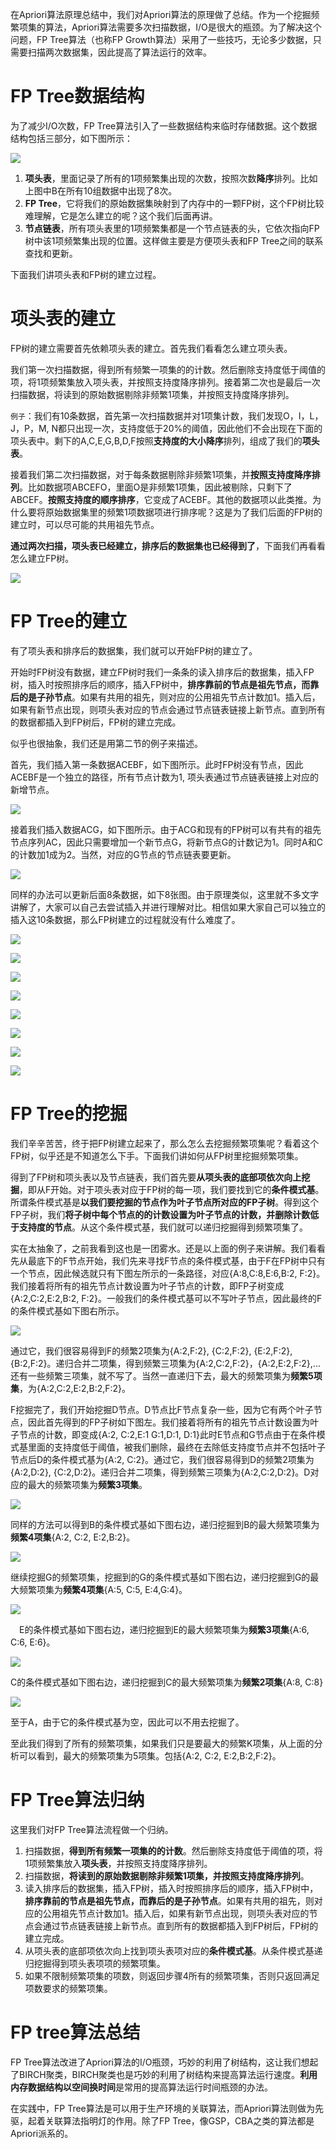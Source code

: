 在Apriori算法原理总结中，我们对Apriori算法的原理做了总结。作为一个挖掘频繁项集的算法，Apriori算法需要多次扫描数据，I/O是很大的瓶颈。为了解决这个问题，FP Tree算法（也称FP Growth算法）采用了一些技巧，无论多少数据，只需要扫描两次数据集，因此提高了算法运行的效率。

# FP Tree数据结构

为了减少I/O次数，FP Tree算法引入了一些数据结构来临时存储数据。这个数据结构包括三部分，如下图所示：

![](https://gitee.com/liuhuihe/Ehe/raw/master/images/FP_Tree-20201215-223659-845557.png)

1. **项头表**，里面记录了所有的1项频繁集出现的次数，按照次数**降序**排列。比如上图中B在所有10组数据中出现了8次。
2. **FP Tree**，它将我们的原始数据集映射到了内存中的一颗FP树，这个FP树比较难理解，它是怎么建立的呢？这个我们后面再讲。
3. **节点链表**，所有项头表里的1项频繁集都是一个节点链表的头，它依次指向FP树中该1项频繁集出现的位置。这样做主要是方便项头表和FP Tree之间的联系查找和更新。

下面我们讲项头表和FP树的建立过程。



# 项头表的建立

FP树的建立需要首先依赖项头表的建立。首先我们看看怎么建立项头表。

我们第一次扫描数据，得到所有频繁一项集的的计数。然后删除支持度低于阈值的项，将1项频繁集放入项头表，并按照支持度降序排列。接着第二次也是最后一次扫描数据，将读到的原始数据剔除非频繁1项集，并按照支持度降序排列。

`例子`：我们有10条数据，首先第一次扫描数据并对1项集计数，我们发现O，I，L，J，P，M, N都只出现一次，支持度低于20%的阈值，因此他们不会出现在下面的项头表中。剩下的A,C,E,G,B,D,F按照**支持度的大小降序**排列，组成了我们的**项头表**。

接着我们第二次扫描数据，对于每条数据剔除非频繁1项集，并**按照支持度降序排列**。比如数据项ABCEFO，里面O是非频繁1项集，因此被剔除，只剩下了ABCEF。**按照支持度的顺序排序**，它变成了ACEBF。其他的数据项以此类推。为什么要将原始数据集里的频繁1项数据项进行排序呢？这是为了我们后面的FP树的建立时，可以尽可能的共用祖先节点。

**通过两次扫描，项头表已经建立，排序后的数据集也已经得到了**，下面我们再看看怎么建立FP树。

![](https://gitee.com/liuhuihe/Ehe/raw/master/images/FP_Tree-20201215-223659-859647.png)

# FP Tree的建立

有了项头表和排序后的数据集，我们就可以开始FP树的建立了。

开始时FP树没有数据，建立FP树时我们一条条的读入排序后的数据集，插入FP树，插入时按照排序后的顺序，插入FP树中，**排序靠前的节点是祖先节点，而靠后的是子孙节点**。如果有共用的祖先，则对应的公用祖先节点计数加1。插入后，如果有新节点出现，则项头表对应的节点会通过节点链表链接上新节点。直到所有的数据都插入到FP树后，FP树的建立完成。

似乎也很抽象，我们还是用第二节的例子来描述。

首先，我们插入第一条数据ACEBF，如下图所示。此时FP树没有节点，因此ACEBF是一个独立的路径，所有节点计数为1, 项头表通过节点链表链接上对应的新增节点。

![](https://gitee.com/liuhuihe/Ehe/raw/master/images/FP_Tree-20201215-223659-875612.png)

接着我们插入数据ACG，如下图所示。由于ACG和现有的FP树可以有共有的祖先节点序列AC，因此只需要增加一个新节点G，将新节点G的计数记为1。同时A和C的计数加1成为2。当然，对应的G节点的节点链表要更新。

![](https://gitee.com/liuhuihe/Ehe/raw/master/images/FP_Tree-20201215-223659-888592.png)

同样的办法可以更新后面8条数据，如下8张图。由于原理类似，这里就不多文字讲解了，大家可以自己去尝试插入并进行理解对比。相信如果大家自己可以独立的插入这10条数据，那么FP树建立的过程就没有什么难度了。

![](https://gitee.com/liuhuihe/Ehe/raw/master/images/FP_Tree-20201215-223659-898570.png)

![](https://gitee.com/liuhuihe/Ehe/raw/master/images/FP_Tree-20201215-223659-905550.png)

![](https://gitee.com/liuhuihe/Ehe/raw/master/images/FP_Tree-20201215-223659-921526.png)

![](https://gitee.com/liuhuihe/Ehe/raw/master/images/FP_Tree-20201215-223659-935492.png)

![](https://gitee.com/liuhuihe/Ehe/raw/master/images/FP_Tree-20201215-223659-951460.png)

![](https://gitee.com/liuhuihe/Ehe/raw/master/images/FP_Tree-20201215-223659-960530.png)

![](https://gitee.com/liuhuihe/Ehe/raw/master/images/FP_Tree-20201215-223659-969512.png)

![](https://gitee.com/liuhuihe/Ehe/raw/master/images/FP_Tree-20201215-223659-980490.png)

# FP Tree的挖掘

我们辛辛苦苦，终于把FP树建立起来了，那么怎么去挖掘频繁项集呢？看着这个FP树，似乎还是不知道怎么下手。下面我们讲如何从FP树里挖掘频繁项集。

得到了FP树和项头表以及节点链表，我们首先要**从项头表的底部项依次向上挖掘**，即从F开始。对于项头表对应于FP树的每一项，我们要找到它的**条件模式基**。所谓条件模式基是**以我们要挖掘的节点作为叶子节点所对应的FP子树**。得到这个FP子树，我们**将子树中每个节点的的计数设置为叶子节点的计数，并删除计数低于支持度的节点**。从这个条件模式基，我们就可以递归挖掘得到频繁项集了。

实在太抽象了，之前我看到这也是一团雾水。还是以上面的例子来讲解。我们看看先从最底下的F节点开始，我们先来寻找F节点的条件模式基，由于F在FP树中只有一个节点，因此候选就只有下图左所示的一条路径，对应{A:8,C:8,E:6,B:2, F:2}。我们接着将所有的祖先节点计数设置为叶子节点的计数，即FP子树变成{A:2,C:2,E:2,B:2, F:2}。一般我们的条件模式基可以不写叶子节点，因此最终的F的条件模式基如下图右所示。

![](https://gitee.com/liuhuihe/Ehe/raw/master/images/FP_Tree-20201215-223659-991469.png)

通过它，我们很容易得到F的频繁2项集为{A:2,F:2}, {C:2,F:2}, {E:2,F:2}, {B:2,F:2}。递归合并二项集，得到频繁三项集为{A:2,C:2,F:2}，{A:2,E:2,F:2},...还有一些频繁三项集，就不写了。当然一直递归下去，最大的频繁项集为**频繁5项集**，为{A:2,C:2,E:2,B:2,F:2}。

F挖掘完了，我们开始挖掘D节点。D节点比F节点复杂一些，因为它有两个叶子节点，因此首先得到的FP子树如下图左。我们接着将所有的祖先节点计数设置为叶子节点的计数，即变成{A:2, C:2,E:1 G:1,D:1, D:1}此时E节点和G节点由于在条件模式基里面的支持度低于阈值，被我们删除，最终在去除低支持度节点并不包括叶子节点后D的条件模式基为{A:2, C:2}。通过它，我们很容易得到D的频繁2项集为{A:2,D:2}, {C:2,D:2}。递归合并二项集，得到频繁三项集为{A:2,C:2,D:2}。D对应的最大的频繁项集为**频繁3项集**。

![](https://gitee.com/liuhuihe/Ehe/raw/master/images/FP_Tree-20201215-223700-002444.png)

同样的方法可以得到B的条件模式基如下图右边，递归挖掘到B的最大频繁项集为**频繁4项集**{A:2, C:2, E:2,B:2}。

![](https://gitee.com/liuhuihe/Ehe/raw/master/images/FP_Tree-20201215-223700-008433.png)

继续挖掘G的频繁项集，挖掘到的G的条件模式基如下图右边，递归挖掘到G的最大频繁项集为**频繁4项集**{A:5, C:5, E:4,G:4}。

![](https://gitee.com/liuhuihe/Ehe/raw/master/images/FP_Tree-20201215-223700-013419.png)

　E的条件模式基如下图右边，递归挖掘到E的最大频繁项集为**频繁3项集**{A:6, C:6, E:6}。

![](https://gitee.com/liuhuihe/Ehe/raw/master/images/FP_Tree-20201215-223700-028390.png)

C的条件模式基如下图右边，递归挖掘到C的最大频繁项集为**频繁2项集**{A:8, C:8}

![](https://gitee.com/liuhuihe/Ehe/raw/master/images/FP_Tree-20201215-223700-046209.png)

至于A，由于它的条件模式基为空，因此可以不用去挖掘了。

至此我们得到了所有的频繁项集，如果我们只是要最大的频繁K项集，从上面的分析可以看到，最大的频繁项集为5项集。包括{A:2, C:2, E:2,B:2,F:2}。



# FP Tree算法归纳

这里我们对FP Tree算法流程做一个归纳。

1. 扫描数据，**得到所有频繁一项集的的计数**。然后删除支持度低于阈值的项，将1项频繁集放入**项头表**，并按照支持度降序排列。
2. 扫描数据，**将读到的原始数据剔除非频繁1项集，并按照支持度降序排列**。
3. 读入排序后的数据集，插入FP树，插入时按照排序后的顺序，插入FP树中，**排序靠前的节点是祖先节点，而靠后的是子孙节点**。如果有共用的祖先，则对应的公用祖先节点计数加1。插入后，如果有新节点出现，则项头表对应的节点会通过节点链表链接上新节点。直到所有的数据都插入到FP树后，FP树的建立完成。
4. 从项头表的底部项依次向上找到项头表项对应的**条件模式基**。从条件模式基递归挖掘得到项头表项项的频繁项集。
5. 如果不限制频繁项集的项数，则返回步骤4所有的频繁项集，否则只返回满足项数要求的频繁项集。



# FP tree算法总结

FP Tree算法改进了Apriori算法的I/O瓶颈，巧妙的利用了树结构，这让我们想起了BIRCH聚类，BIRCH聚类也是巧妙的利用了树结构来提高算法运行速度。**利用内存数据结构以空间换时间**是常用的提高算法运行时间瓶颈的办法。

在实践中，FP Tree算法是可以用于生产环境的关联算法，而Apriori算法则做为先驱，起着关联算法指明灯的作用。除了FP Tree，像GSP，CBA之类的算法都是Apriori派系的。

